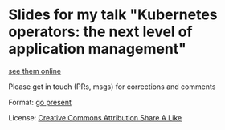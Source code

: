 # Slides for my talk "Kubernetes operators: the next level of application management"

[see them online](https://talks.godoc.org/github.com/mojaves/kube-ops-app-mgnt/kube-ops-app-mgnt.slide)

Please get in touch (PRs, msgs) for corrections and comments

Format: [go present](https://godoc.org/golang.org/x/tools/present)

License: [Creative Commons Attribution Share A Like](https://creativecommons.org/licenses/by-sa/4.0/)
